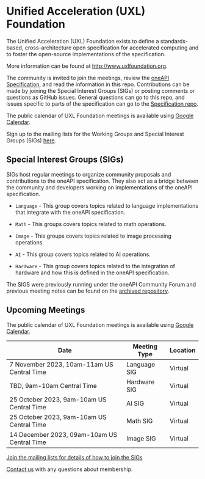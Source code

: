  Unified Acceleration (UXL) Foundation
======================================

The Unified Acceleration (UXL) Foundation exists to define a 
standards-based, cross-architecture open specification for 
accelerated computing and to foster the open-source implementations 
of the specification.

More information can be found at http://www.uxlfoundation.org.

The community is invited to join the meetings, review the [oneAPI
Specification](https://spec.oneapi.io), and read the information 
in this repo. Contributions can be made by joining the Special 
Interest Groups (SIGs) or posting comments or questions as GitHub 
issues. General questions can go to this repo, and issues specific 
to parts of the specification can go to the 
[Specification repo](https://github.com/oneapi-src/oneapi-spec).

The public calendar of UXL Foundation meetings is available using 
[Google Calendar](https://calendar.google.com/calendar/u/0/embed?src=c_4ac0186e0f9fc4e7243574437efd3e3383420e2318ce77aee1e0343706f5c936@group.calendar.google.com&ctz=America/New_York).

Sign up to the mailing lists for the Working Groups and Special 
Interest Groups (SIGs) [here](https://lists.uxlfoundation.org/groups).

Special Interest Groups (SIGs)
------------------------------

SIGs host regular meetings to organize community proposals and
contributions to the oneAPI specification. They also act as a bridge
between the community and developers working on implementations of
the oneAPI specification.

* `Language` - This group covers topics related to
  language implementations that integrate with the oneAPI
  specification.

* `Math` - This groups covers topics related to math
  operations.

* `Image` - This groups covers topics related to image
  processing operations.

* `AI` - This group covers topics related to AI operations.

* `Hardware` - This group covers topics related to the
  integration of hardware and how this is defined in the oneAPI
  specification.

The SIGS were previously running under the oneAPI Community 
Forum and previous meeting notes can be found on the [archived 
repository](https://github.com/oneapi-src/oneAPI-tab).

Upcoming Meetings
-----------------

The public calendar of UXL Foundation meetings is available using 
[Google Calendar](https://calendar.google.com/calendar/u/0/embed?src=c_4ac0186e0f9fc4e7243574437efd3e3383420e2318ce77aee1e0343706f5c936@group.calendar.google.com&ctz=America/New_York).

| Date | Meeting Type | Location |
|------|--------------|----------|
| 7 November 2023, 10am-11am US Central Time | Language SIG | Virtual |
| TBD, 9am-10am Central Time | Hardware SIG | Virtual |
| 25 October 2023, 9am-10am US Central Time | AI SIG | Virtual |
| 25 October 2023, 9am-10am US Central Time | Math SIG | Virtual |
| 14 December 2023, 09am-10am US Central Time | Image SIG | Virtual |

[Join the mailing lists for details of how to join the SIGs](https://lists.uxlfoundation.org/groups)

[Contact us](mailto:membership@uxlfoundation.com) with any questions about membership.
